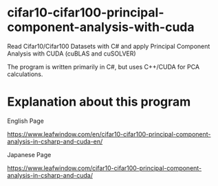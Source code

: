 # cifar10-cifar100-principal-component-analysis-with-cuda
Read Cifar10/Cifar100 Datasets with C# and apply Principal Component Analysis with CUDA (cuBLAS and cuSOLVER)

The program is written primarily in C#, but uses C++/CUDA for PCA calculations.

# Explanation about this program

English Page

https://www.leafwindow.com/en/cifar10-cifar100-principal-component-analysis-in-csharp-and-cuda-en/

Japanese Page

https://www.leafwindow.com/cifar10-cifar100-principal-component-analysis-in-csharp-and-cuda/
